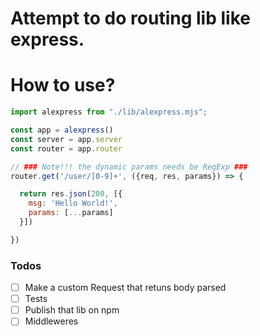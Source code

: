 # Attempt to do routing lib like express.

# How to use?
```javascript
import alexpress from "./lib/alexpress.mjs";

const app = alexpress()
const server = app.server
const router = app.router

// ### Note!!! the dynamic params needs be RegExp ###
router.get('/user/[0-9]+', ({req, res, params}) => {

  return res.json(200, [{
    msg: 'Hello World!',
    params: [...params]
  }])

})
```

### Todos

- [ ] Make a custom Request that retuns body parsed
- [ ] Tests
- [ ] Publish that lib on npm
- [ ] Middleweres
